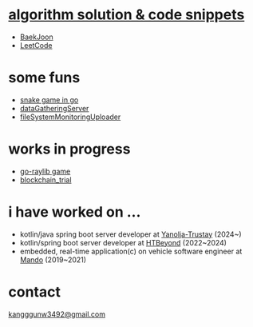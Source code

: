 # [algorithm solution & code snippets](https://r3g492.github.io/skills-github-pages/)
- [BaekJoon](https://www.acmicpc.net/user/kangggunw3492)
- [LeetCode](https://leetcode.com/u/R3g492/)

# some funs
- [snake game in go](https://github.com/r3g492/helloGame)
- [dataGatheringServer](https://github.com/r3g492/dataGatherer)
- [fileSystemMonitoringUploader](https://github.com/r3g492/S3FileUpload)
# works in progress
 - [go-raylib game](https://github.com/r3g492/blazethenet)
 - [blockchain_trial](https://github.com/r3g492/blockchainproject)

# i have worked on ...  
- kotlin/java spring boot server developer at [Yanolja-Trustay](https://www.trustay.me/) (2024~)
- kotlin/spring boot server developer at [HTBeyond](https://htbeyond.com/) (2022~2024)  
- embedded, real-time application(c) on vehicle software engineer at [Mando](https://www.hlmando.com/ko/main.do) (2019~2021)

# contact  
kangggunw3492@gmail.com

